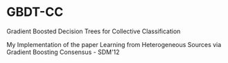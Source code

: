 # GBDT-CC
Gradient Boosted Decision Trees for Collective Classification

My Implementation of the paper Learning from Heterogeneous Sources via Gradient Boosting Consensus - SDM'12
